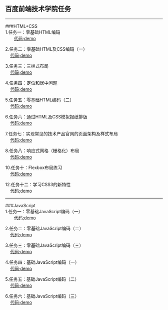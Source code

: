 ## 百度前端技术学院任务</br>
***
###HTML+CSS</br>
1.任务一：零基础HTML编码</br>
  　　[代码](https://github.com/zengguixiang/front-end-study/blob/master/HTML%2BCSS/task1/task1.html);[demo](https://zengguixiang.github.io/front-end-study/HTML+CSS/task1/task1.html)
   
2.任务二：零基础HTML及CSS编码（一）</br>
     [代码](https://github.com/zengguixiang/front-end-study/blob/master/HTML%2BCSS/task2/task2.html);[demo](https://zengguixiang.github.io/front-end-study/HTML+CSS/task2/task2.html)
   
3.任务三：三栏式布局</br>
     [代码](https://github.com/zengguixiang/front-end-study/blob/master/HTML%2BCSS/task3/task3.html);[demo](https://zengguixiang.github.io/front-end-study/HTML+CSS/task3/task3.html)
     
4.任务四：定位和居中问题</br>
     [代码](https://github.com/zengguixiang/front-end-study/blob/master/HTML%2BCSS/task4/task4.html);[demo](https://zengguixiang.github.io/front-end-study/HTML+CSS/task4/task4.html)
     
5.任务五：零基础HTML编码（二）</br>
     [代码](https://github.com/zengguixiang/front-end-study/blob/master/HTML%2BCSS/task5/task5.html);[demo](https://zengguixiang.github.io/front-end-study/HTML+CSS/task5/task5.html)
     
6.任务六：通过HTML及CSS模拟报纸排版</br>
     [代码](https://github.com/zengguixiang/front-end-study/blob/master/HTML%2BCSS/task6-1/task6.html);[demo](https://zengguixiang.github.io/front-end-study/HTML+CSS/task6-1/task6.html)
    
7.任务七：实现常见的技术产品官网的页面架构及样式布局</br>
     [代码](https://github.com/zengguixiang/front-end-study/blob/master/HTML%2BCSS/task7/task7.html);[demo](https://zengguixiang.github.io/front-end-study/HTML+CSS/task7/task7.html)

8.任务八：响应式网格（栅格化）布局</br>
     [代码](https://github.com/zengguixiang/front-end-study/blob/master/HTML%2BCSS/task8/task8.html);[demo](https://zengguixiang.github.io/front-end-study/HTML+CSS/task8/task8.html)
     
10.任务十：Flexbox布局练习</br>
     [代码](https://github.com/zengguixiang/front-end-study/blob/master/HTML%2BCSS/task10/task10.html);[demo](https://zengguixiang.github.io/front-end-study/HTML+CSS/task10/task10.html)  
     
12.任务十二：学习CSS3的新特性</br>
     [代码](https://github.com/zengguixiang/front-end-study/blob/master/HTML%2BCSS/task12/task12.html);[demo](https://zengguixiang.github.io/front-end-study/HTML+CSS/task12/task12.html)
     
***
###JavaScript</br>
1.任务一：零基础JavaScript编码（一）</br>
  　　[代码](https://github.com/zengguixiang/front-end-study/blob/master/JavaScript/task1/task1.html
);[demo](https://zengguixiang.github.io/front-end-study/JavaScript/task1/task1.html)
   
2.任务二：零基础JavaScript编码（二）</br>
     [代码](https://github.com/zengguixiang/front-end-study/blob/master/JavaScript/task2/task2.html);[demo](https://zengguixiang.github.io/front-end-study/JavaScript/task2/task2.html)
   
3.任务三：零基础JavaScript编码（三）</br>
     [代码](https://github.com/zengguixiang/front-end-study/blob/master/JavaScript/task3/task3.html);[demo](https://zengguixiang.github.io/front-end-study/JavaScript/task3/task3.html)
     
4.任务四：基础JavaScript编码（一）</br>
     [代码](https://github.com/zengguixiang/front-end-study/blob/master/JavaScript/task4/task4.html);[demo](https://zengguixiang.github.io/front-end-study/JavaScript/task4/task4.html)
     
5.任务五：基础JavaScript编码（二）</br>
     [代码](https://github.com/zengguixiang/front-end-study/blob/master/JavaScript/task5/task5.html);[demo](https://zengguixiang.github.io/front-end-study/JavaScript/task5/task5.html)
     
6.任务六：基础JavaScript编码（三）</br>
     [代码](https://github.com/zengguixiang/front-end-study/blob/master/JavaScript/task6/task6.html);[demo](https://zengguixiang.github.io/front-end-study/JavaScript/task6/task6.html)
